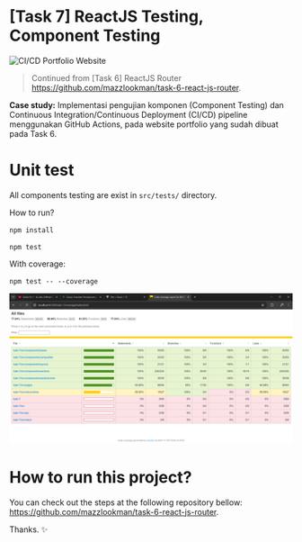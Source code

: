 # [Task 7] ReactJS Testing, Component Testing

![CI/CD Portfolio Website](https://github.com/mazzlookman/task-7-reactjs-component-testing/actions/workflows/action.yml/badge.svg)

> Continued from [Task 6] ReactJS Router https://github.com/mazzlookman/task-6-react-js-router.

**Case study:**
Implementasi pengujian komponen (Component Testing) dan Continuous Integration/Continuous Deployment (CI/CD) pipeline menggunakan GitHub Actions, 
pada website portfolio yang sudah dibuat pada Task 6.

# Unit test
All components testing are exist in `src/tests/` directory.

How to run?
```shell
npm install
```

```shell
npm test
```

With coverage:
```shell
npm test -- --coverage
```

![coverage-test](public/images/coverage.png)


# How to run this project?
You can check out the steps at the following repository bellow:
https://github.com/mazzlookman/task-6-react-js-router.

Thanks. ✨

